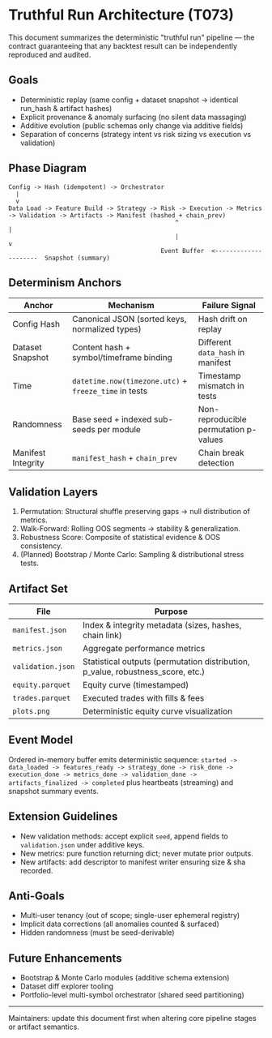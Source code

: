 # Truthful Run Architecture (T073)

This document summarizes the deterministic "truthful run" pipeline — the contract guaranteeing that any backtest result can be independently reproduced and audited.

## Goals
- Deterministic replay (same config + dataset snapshot -> identical run_hash & artifact hashes)
- Explicit provenance & anomaly surfacing (no silent data massaging)
- Additive evolution (public schemas only change via additive fields)
- Separation of concerns (strategy intent vs risk sizing vs execution vs validation)

## Phase Diagram
```
Config -> Hash (idempotent) -> Orchestrator
  |
  v
Data Load -> Feature Build -> Strategy -> Risk -> Execution -> Metrics -> Validation -> Artifacts -> Manifest (hashed + chain_prev)
                                              ^                                    |
                                              |                                    v
                                          Event Buffer  <---------------------  Snapshot (summary)
```

## Determinism Anchors
| Anchor | Mechanism | Failure Signal |
|--------|-----------|----------------|
| Config Hash | Canonical JSON (sorted keys, normalized types) | Hash drift on replay |
| Dataset Snapshot | Content hash + symbol/timeframe binding | Different `data_hash` in manifest |
| Time | `datetime.now(timezone.utc)` + `freeze_time` in tests | Timestamp mismatch in tests |
| Randomness | Base seed + indexed sub-seeds per module | Non-reproducible permutation p-values |
| Manifest Integrity | `manifest_hash` + `chain_prev` | Chain break detection |

## Validation Layers
1. Permutation: Structural shuffle preserving gaps -> null distribution of metrics.
2. Walk-Forward: Rolling OOS segments -> stability & generalization.
3. Robustness Score: Composite of statistical evidence & OOS consistency.
4. (Planned) Bootstrap / Monte Carlo: Sampling & distributional stress tests.

## Artifact Set
| File | Purpose |
|------|---------|
| `manifest.json` | Index & integrity metadata (sizes, hashes, chain link) |
| `metrics.json` | Aggregate performance metrics |
| `validation.json` | Statistical outputs (permutation distribution, p_value, robustness_score, etc.) |
| `equity.parquet` | Equity curve (timestamped) |
| `trades.parquet` | Executed trades with fills & fees |
| `plots.png` | Deterministic equity curve visualization |

## Event Model
Ordered in-memory buffer emits deterministic sequence: `started -> data_loaded -> features_ready -> strategy_done -> risk_done -> execution_done -> metrics_done -> validation_done -> artifacts_finalized -> completed` plus heartbeats (streaming) and snapshot summary events.

## Extension Guidelines
- New validation methods: accept explicit `seed`, append fields to `validation.json` under additive keys.
- New metrics: pure function returning dict; never mutate prior outputs.
- New artifacts: add descriptor to manifest writer ensuring size & sha recorded.

## Anti-Goals
- Multi-user tenancy (out of scope; single-user ephemeral registry)
- Implicit data corrections (all anomalies counted & surfaced)
- Hidden randomness (must be seed-derivable)

## Future Enhancements
- Bootstrap & Monte Carlo modules (additive schema extension)
- Dataset diff explorer tooling
- Portfolio-level multi-symbol orchestrator (shared seed partitioning)

---
Maintainers: update this document first when altering core pipeline stages or artifact semantics.
